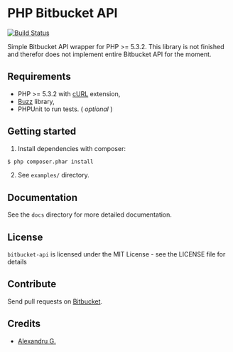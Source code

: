 # PHP Bitbucket API
[![Build Status](https://drone.io/bitbucket.org/gentlero/bitbucket-api/status.png)](https://drone.io/bitbucket.org/gentlero/bitbucket-api/latest)

Simple Bitbucket API wrapper for PHP >= 5.3.2. This library is not finished and therefor does not implement entire Bitbucket API for the moment.

## Requirements

* PHP >= 5.3.2 with [cURL](http://php.net/manual/en/book.curl.php) extension,
* [Buzz](https://github.com/kriswallsmith/Buzz) library,
* PHPUnit to run tests. ( _optional_ )

## Getting started

  1. Install dependencies with composer:
  ```bash
  $ php composer.phar install
  ```
  2. See `examples/` directory.

## Documentation

See the `docs` directory for more detailed documentation.

## License

`bitbucket-api` is licensed under the MIT License - see the LICENSE file for details

## Contribute

Send pull requests on [Bitbucket](https://bitbucket.org/gentlero/bitbucket-api).

## Credits

- [Alexandru G.](https://bitbucket.org/vimishor)
